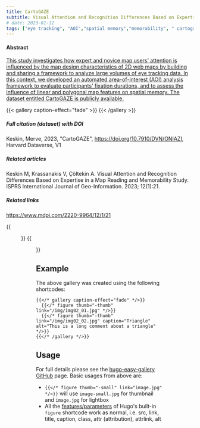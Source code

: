 ```yaml
---
title: CartoGAZE
subtitle: Visual Attention and Recognition Differences Based on Expertise in a Map Reading and Memorability Study
# date: 2023-01-12
tags: ["eye tracking", "AOI","spatial memory","memorability", " cartographic usability", "task difficulty", "expertise", "eye tracking dataset", "navigational maps"]
---
```

#### Abstract
[This study investigates how expert and novice map users’ attention is influenced by the map design characteristics of 2D web maps by building and sharing a framework to analyze large volumes of eye tracking data. In this context, we developed an automated area-of-interest (AOI) analysis framework to evaluate participants’ fixation durations, and to assess the influence of linear and polygonal map features on spatial memory. The dataset entitled CartoGAZE is publicly available.](https://www.mdpi.com/2220-9964/12/1/21)

{{< gallery caption-effect="fade" >}}
{{< /gallery >}}
##### Full citation (dataset) with DOI
Keskin, Merve, 2023, "CartoGAZE", https://doi.org/10.7910/DVN/ONIAZI, Harvard Dataverse, V1

##### Related articles
Keskin M, Krassanakis V, Çöltekin A. Visual Attention and Recognition Differences Based on Expertise in a Map Reading and Memorability Study. ISPRS International Journal of Geo-Information. 2023; 12(1):21. 

##### Related links
https://www.mdpi.com/2220-9964/12/1/21

{{<figure src="/Open-Metadata-Platform-for-Map-Usability_v2/img/img02_01.jpg">}}
{{<figure src="/Open-Metadata-Platform-for-Map-Usability_v2/img/img02_02.jpg">}}
<!--more-->
## Example
The above gallery was created using the following shortcodes:
```
{{</* gallery caption-effect="fade" */>}}
  {{</* figure thumb="-thumb" link="/img/img02_01.jpg" */>}}
  {{</* figure thumb="-thumb" link="/img/img02_02.jpg" caption="Triangle" alt="This is a long comment about a triangle" */>}}
{{</* /gallery */>}}
```

## Usage
For full details please see the [hugo-easy-gallery GitHub](https://github.com/liwenyip/hugo-easy-gallery/) page. Basic usages from above are:

- `{{</* figure thumb="-small" link="image.jpg" */>}}` will use `image-small.jpg` for thumbnail and `image.jpg` for lightbox
- All the [features/parameters](https://gohugo.io/extras/shortcodes) of Hugo's built-in `figure` shortcode work as normal, i.e. src, link, title, caption, class, attr (attribution), attrlink, alt